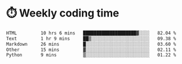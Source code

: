 
# :stopwatch: Weekly coding time
<!--START_SECTION:waka-->

```txt
HTML         10 hrs 6 mins   ████████████████████▓░░░░   82.04 %
Text         1 hr 9 mins     ██▒░░░░░░░░░░░░░░░░░░░░░░   09.38 %
Markdown     26 mins         █░░░░░░░░░░░░░░░░░░░░░░░░   03.60 %
Other        15 mins         ▓░░░░░░░░░░░░░░░░░░░░░░░░   02.11 %
Python       9 mins          ▒░░░░░░░░░░░░░░░░░░░░░░░░   01.22 %
```

<!--END_SECTION:waka-->


<!-- <p> <img src="https://github-readme-stats.vercel.app/api?username=cozgerest&show_icons=true&hide_border=false" />  </p> -->

